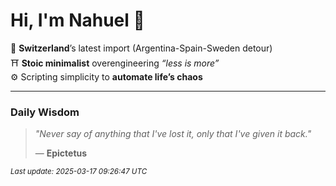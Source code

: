 # Hi, I'm Nahuel :tiger:

📍 **Switzerland**’s latest import (Argentina-Spain-Sweden detour)  
⛩️ **Stoic minimalist** overengineering *“less is more”*  
⚙️ Scripting simplicity to **automate life’s chaos**

---

### Daily Wisdom
> _"Never say of anything that I've lost it, only that I've given it back."_  
>
> — **Epictetus**

<sub>*Last update: 2025-03-17 09:26:47 UTC*</sub>

